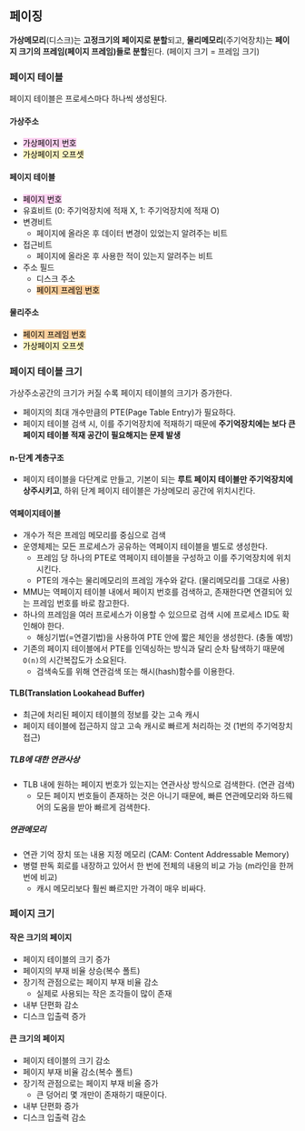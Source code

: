 ## 페이징

**가상메모리**(디스크)는 **고정크기의 페이지로 분할**되고, **물리메모리**(주기억장치)는 **페이지 크기의 프레임(페이지 프레임)들로 분할**된다. (페이지 크기 = 프레임 크기)

### 페이지 테이블

페이지 테이블은 프로세스마다 하나씩 생성된다.

#### 가상주소
- <mark style="background: #FFB8EBA6;">가상페이지 번호</mark>
- <mark style="background: #FFF3A3A6;">가상페이지 오프셋</mark>

#### 페이지 테이블
- <mark style="background: #FFB8EBA6;">페이지 번호</mark>
- 유효비트 (0: 주기억장치에 적재 X, 1: 주기억장치에 적재 O)
- 변경비트
	- 페이지에 올라온 후 데이터 변경이 있었는지 알려주는 비트
- 접근비트
	- 페이지에 올라온 후 사용한 적이 있는지 알려주는 비트
- 주소 필드
	- 디스크 주소
	- <mark style="background: #FFB86CA6;">페이지 프레임 번호</mark>

#### 물리주소
- <mark style="background: #FFB86CA6;">페이지 프레임 번호</mark>
- <mark style="background: #FFF3A3A6;">가상페이지 오프셋</mark>

### 페이지 테이블 크기

가상주소공간의 크기가 커질 수록 페이지 테이블의 크기가 증가한다.
- 페이지의 최대 개수만큼의 PTE(Page Table Entry)가 필요하다.
- 페이지 테이블 검색 시, 이를 주기억장치에 적재하기 때문에 **주기억장치에는 보다 큰 페이지 테이블 적재 공간이 필요해지는 문제 발생**

#### n-단계 계층구조
- 페이지 테이블을 다단계로 만들고, 기본이 되는 **루트 페이지 테이블만 주기억장치에 상주시키고**, 하위 단계 페이지 테이블은 가상메모리 공간에 위치시킨다.

#### 역페이지테이블
- 개수가 적은 프레임 메모리를 중심으로 검색
- 운영체제는 모든 프로세스가 공유하는 역페이지 테이블을 별도로 생성한다.
	- 프레임 당 하나의 PTE로 역페이지 테이블을 구성하고 이를 주기억장치에 위치시킨다.
	- PTE의 개수는 물리메모리의 프레임 개수와 같다. (물리메모리를 그대로 사용)
- MMU는 역페이지 테이블 내에서 페이지 번호를 검색하고, 존재한다면 연결되어 있는 프레임 번호를 바로 참고한다.
- 하나의 프레임을 여러 프로세스가 이용할 수 있으므로 검색 시에 프로세스 ID도 확인해야 한다.
	- 해싱기법(=연결기법)을 사용하여 PTE 안에 짧은 체인을 생성한다. (충돌 예방)
- 기존의 페이지 테이블에서 PTE를 인덱싱하는 방식과 달리 순차 탐색하기 때문에 `O(n)`의 시간복잡도가 소요된다.
	- 검색속도를 위해 연관검색 또는 해시(hash)함수를 이용한다.

#### TLB(Translation Lookahead Buffer)
- 최근에 처리된 페이지 테이블의 정보를 갖는 고속 캐시
- 페이지 테이블에 접근하지 않고 고속 캐시로 빠르게 처리하는 것 (1번의 주기억장치 접근)

##### TLB에 대한 연관사상
- TLB 내에 원하는 페이지 번호가 있는지는 연관사상 방식으로 검색한다. (연관 검색)
	- 모든 페이지 번호들이 존재하는 것은 아니기 때문에, 빠른 연관메모리와 하드웨어의 도움을 받아 빠르게 검색한다.

##### 연관메모리
- 연관 기억 장치 또는 내용 지정 메모리 (CAM: Content Addressable Memory)
- 병렬 판독 회로를 내장하고 있어서 한 번에 전체의 내용의 비교 가능 (m라인을 한꺼번에 비교)
	- 캐시 메모리보다 훨씬 빠르지만 가격이 매우 비싸다.

### 페이지 크기

#### 작은 크기의 페이지
- 페이지 테이블의 크기 증가
- 페이지의 부재 비율 상승(복수 폴트)
- 장기적 관점으로는 페이지 부재 비율 감소
	- 실제로 사용되는 작은 조각들이 많이 존재
- 내부 단편화 감소
- 디스크 입출력 증가

#### 큰 크기의 페이지
- 페이지 테이블의 크기 감소
- 페이지 부재 비율 감소(복수 폴트)
- 장기적 관점으로는 페이지 부재 비율 증가
	- 큰 덩어리 몇 개만이 존재하기 때문이다.
- 내부 단편화 증가
- 디스크 입출력 감소